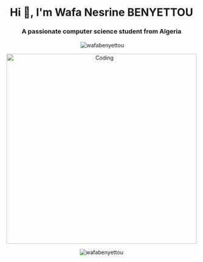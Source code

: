 <h1 align="center">Hi 👋, I'm Wafa Nesrine BENYETTOU</h1>
<h3 align="center">A passionate computer science student from Algeria</h3>




<p  align="center">&nbsp;<img align="center" src="https://github-readme-stats.vercel.app/api?username=wafabenyettou&show_icons=true&locale=en" alt="wafabenyettou" /></p>
<p align="center">
<img align="center" alt="Coding" width="500" src="https://media.giphy.com/media/3xz2Bw12fe9iyG06v6/giphy.gif">

</p>

<p  align="center"><img align="center" src="https://github-readme-streak-stats.herokuapp.com/?user=wafabenyettou&" alt="wafabenyettou" /></p>
